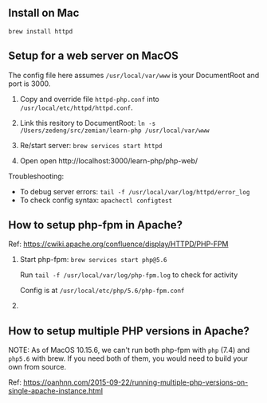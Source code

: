 ## Install on Mac

	brew install httpd

## Setup for a web server on MacOS

The config file here assumes `/usr/local/var/www` is your DocumentRoot and port is 3000.

1. Copy and override file `httpd-php.conf` into `/usr/local/etc/httpd/httpd.conf`.

2. Link this resitory to DocumentRoot: `ln -s /Users/zedeng/src/zemian/learn-php /usr/local/var/www`

3. Re/start server: `brew services start httpd`

4. Open open http://localhost:3000/learn-php/php-web/

Troubleshooting:

* To debug server errors: `tail -f /usr/local/var/log/httpd/error_log`
* To check config syntax: `apachectl configtest`

## How to setup php-fpm in Apache?

Ref: https://cwiki.apache.org/confluence/display/HTTPD/PHP-FPM

1. Start php-fpm: `brew services start php@5.6`

	Run `tail -f /usr/local/var/log/php-fpm.log` to check for activity

	Config is at `/usr/local/etc/php/5.6/php-fpm.conf`

2. 

## How to setup multiple PHP versions in Apache?

NOTE: As of MacOS 10.15.6, we can't run both php-fpm with `php` (7.4) and `php5.6` with brew. If you need both of them, you would need to build your own from source.

Ref: https://oanhnn.com/2015-09-22/running-multiple-php-versions-on-single-apache-instance.html
